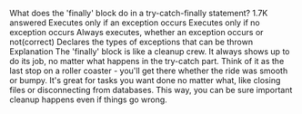 What does the 'finally' block do in a try-catch-finally statement?
1.7K answered
Executes only if an exception occurs
Executes only if no exception occurs
Always executes, whether an exception occurs or not(correct)
Declares the types of exceptions that can be thrown
Explanation
The 'finally' block is like a cleanup crew. It always shows up to do its job, no matter what happens in the try-catch part. Think of it as the last stop on a roller coaster - you'll get there whether the ride was smooth or bumpy. It's great for tasks you want done no matter what, like closing files or disconnecting from databases. This way, you can be sure important cleanup happens even if things go wrong.
